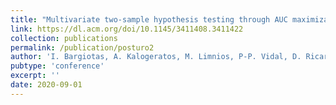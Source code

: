 ```yaml
---
title: "Multivariate two-sample hypothesis testing through AUC maximization for biomedical applications"
link: https://dl.acm.org/doi/10.1145/3411408.3411422
collection: publications
permalink: /publication/posturo2
author: 'I. Bargiotas, A. Kalogeratos, M. Limnios, P-P. Vidal, D. Ricard, N. Vayatis'
pubtype: 'conference'
excerpt: ''
date: 2020-09-01
---
```

